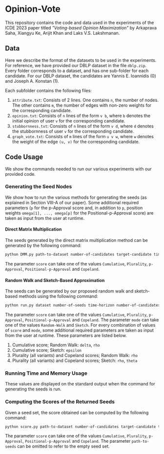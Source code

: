 # Opinion-Vote

This repository contains the code and data used in the experiments of the ICDE 2023 paper titled _"Voting-based Opinion Maximization"_ by Arkaprava Saha, Xiangyu Ke, Arijit Khan and Laks V.S. Lakshmanan.

## Data

<!--The datasets used in the experiments are available [here](https://drive.google.com/drive/folders/1CsTtR7Aq4ZmTtTBwvRtQnuYiZAK50eyh?usp=sharing).-->
Here we describe the format of the datasets to be used in the experiments. For reference, we have provided our DBLP dataset in the file `dblp.zip`. Every folder corresponds to a dataset, and has one sub-folder for each candidate. For our DBLP dataset, the candidates are Yannis E. Ioannidis (0) and Joseph A. Konstan (1).

Each subfolder contains the following files:
1. `attribute.txt`: Consists of 2 lines. One contains `n`, the number of nodes. The other contains `m`, the number of edges with non-zero weights for the corresponding candidate.
2. `opinion.txt`: Consists of `n` lines of the form `v b`, where `b` denotes the initial opinion of user `v` for the corresponding candidate.
3. `stubbornness.txt`: Consists of `n` lines of the form `v d`, where `d` denotes the stubbornness of user `v` for the corresponding candidate.
4. `graph_vote.txt`: Consists of `m` lines of the form `u v w`, where `w` denotes the weight of the edge `(u, v)` for the corresponding candidate.

<!--
The candidates for each dataset are numbered starting from 0 and increasing by 1 in the following order:
1. `mask`: Against, For
2. `distancing`: Against, For
3. `election`: Democratic, Green, Libertarian, Republican
4. `yelp`: American, Canadian, Chinese, French, German, Indian, Italian, Japanese, Korean, Mexican
5. `dblp`: Yannis E. Ioannidis, Joseph A. Konstan
-->

## Code Usage

We show the commands needed to run our various experiments with our provided code.

### Generating the Seed Nodes

We show how to run the various methods for generating the seeds (as explained in Section VIII-A of our paper). Some additional required parameters (`p` for the p-Approval score and, in addition to `p`, position weights `omega[1], ..., omega[p]` for the Positional-p-Approval score) are taken as input from the user at runtime.

#### Direct Matrix Multiplication

The seeds generated by the direct matrix multiplication method can be generated by the following command:
```bash
python DMM.py path-to-dataset number-of-candidates target-candidate time-horizon number-of-seeds score path-to-seeds
```
The parameter `score` can take one of the values `Cumulative`, `Plurality`, `p-Approval`, `Positional-p-Approval` and `Copeland`.

#### Random Walk and Sketch-Based Approximation

The seeds can be generated by our proposed random walk and sketch-based methods using the following command:
```bash
python run.py dataset number-of-seeds time-horizon number-of-candidates target-candidate score mode path-to-seeds
```
The parameter `score` can take one of the values `Cumulative`, `Plurality`, `p-Approval`, `Positional-p-Approval` and `Copeland`. The parameter `mode` can take one of the values `Random-Walk` and `Sketch`. For every combination of values of `score` and `mode`, some additional required parameters are taken as input from the user at runtime. These parameters are listed below.
1. Cumulative score; Random Walk: `delta`, `rho`
2. Cumulative score; Sketch: `epsilon`
3. Plurality (all variants) and Copeland scores; Random Walk: `rho`
4. Plurality (all variants) and Copeland scores; Sketch: `rho`, `theta`
<!--
#### IC and LT Baselines

Their code can be found [here](http://sourceforge.net/projects/im-imm/).

#### Degree Centrality and PageRank Baselines

The seeds according to these methods can be generated by the following command:
```bash
python baselines.py path-to-graph-file method number-of-seeds path-to-seeds
```
The parameter `method` can take one of the values `DC` and `PR`, denoting Degree Centrality and PageRank respectively.

#### Greedy Baseline

The seeds according to this method can be generated by the following command:
```bash
python greedy.py path-to-dataset target-candidate number-of-seeds time-horizon path-to-seeds
```

#### Random Walk with Restart (RWR) Baseline

The seeds according to this method can be generated by the following command:
```bash
python rwr.py path-to-dataset target-candidate number-of-seeds path-to-seeds
```
-->
### Running Time and Memory Usage

These values are displayed on the standard output when the command for generating the seeds is run.

### Computing the Scores of the Returned Seeds

Given a seed set, the score obtained can be computed by the following command:
```bash
python score.py path-to-dataset number-of-candidates target-candidate time-horizon score [path-to-seeds]
```
The parameter `score` can take one of the values `Cumulative`, `Plurality`, `p-Approval`, `Positional-p-Approval` and `Copeland`. The parameter `path-to-seeds` can be omitted to refer to the empty seed set.
<!--
### Minimum Number of Seeds for the Target to Win

The minimum number of seed nodes needed for the target candidate to win can be computed by the following command:
```bash
python winning.py path-to-dataset number-of-candidates target-candidate time-horizon score mode path-to-seeds
```
The parameter `mode` can take one of the values `Matrix`, `Random-Walk` and `Sketch`. The minimum number of seeds is displayed on the standard output.

### Seed Set Characteristics

Here we discuss the code for the experiments related to studying the effects of network properties on the returned seed set (Section VIII-G of our [extended version](./OpinionMax.pdf)).

#### Generation of Ranked Seed Nodes

The generation of the top ranked seed nodes according to our scores, degree centrality and PageRank have been discussed above. The same can be generated according to initial opinions, difference in initial opinions and stubbornness by the following command:
```bash
python find_seed.py path-to-dataset target-candidate number-of-seeds method order path-to-seeds
```
The parameter `method` can take one of the values `opin`, `diff` and `stub`, denoting initial opinions, difference in initial opinions and stubbornness respectively. The parameter `order` can take one of the values `asc` and `desc`, denoting ascending and descending order respectively.

#### Ranking Similarity

The similarity of the node rankings obtained by our scores to those obtained by the other methods can be computed (according to a metric) by the following command:
```bash
python stat.py path-to-our-seeds path-to-other-seeds metric
```
The parameter `metric` can take one of the values `prec`, `ndcg` and `tau`, denoting precision, normalized discounted cumulative gain and Kendall's tau respectively.

### Convergence of Opinions

The variation of the number of nodes changing opinions with respect to time can be computed by the following command:
```bash
python converge.py path-to-dataset target-candidate time-horizon tolerance-percentage path-to-output
```
The tolerance denotes the maximum percentage change in opinion allowed for it to be considered negligible.
 -->